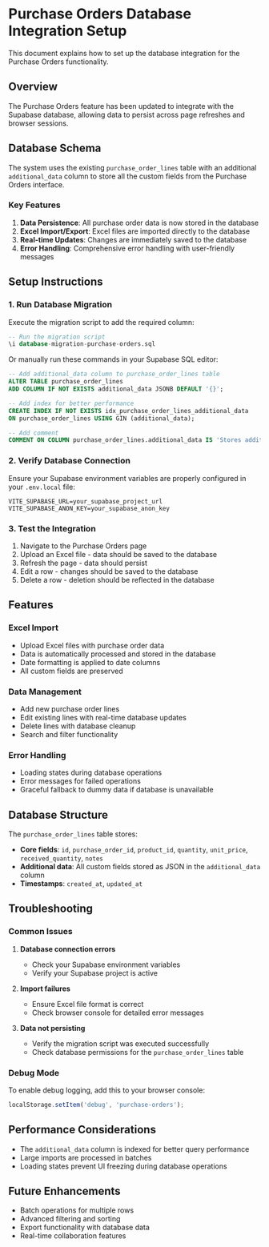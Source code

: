 # Purchase Orders Database Integration Setup

This document explains how to set up the database integration for the Purchase Orders functionality.

## Overview

The Purchase Orders feature has been updated to integrate with the Supabase database, allowing data to persist across page refreshes and browser sessions.

## Database Schema

The system uses the existing `purchase_order_lines` table with an additional `additional_data` column to store all the custom fields from the Purchase Orders interface.

### Key Features

1. **Data Persistence**: All purchase order data is now stored in the database
2. **Excel Import/Export**: Excel files are imported directly to the database
3. **Real-time Updates**: Changes are immediately saved to the database
4. **Error Handling**: Comprehensive error handling with user-friendly messages

## Setup Instructions

### 1. Run Database Migration

Execute the migration script to add the required column:

```sql
-- Run the migration script
\i database-migration-purchase-orders.sql
```

Or manually run these commands in your Supabase SQL editor:

```sql
-- Add additional_data column to purchase_order_lines table
ALTER TABLE purchase_order_lines 
ADD COLUMN IF NOT EXISTS additional_data JSONB DEFAULT '{}';

-- Add index for better performance
CREATE INDEX IF NOT EXISTS idx_purchase_order_lines_additional_data 
ON purchase_order_lines USING GIN (additional_data);

-- Add comment
COMMENT ON COLUMN purchase_order_lines.additional_data IS 'Stores additional custom fields from the Purchase Orders interface as JSON';
```

### 2. Verify Database Connection

Ensure your Supabase environment variables are properly configured in your `.env.local` file:

```
VITE_SUPABASE_URL=your_supabase_project_url
VITE_SUPABASE_ANON_KEY=your_supabase_anon_key
```

### 3. Test the Integration

1. Navigate to the Purchase Orders page
2. Upload an Excel file - data should be saved to the database
3. Refresh the page - data should persist
4. Edit a row - changes should be saved to the database
5. Delete a row - deletion should be reflected in the database

## Features

### Excel Import
- Upload Excel files with purchase order data
- Data is automatically processed and stored in the database
- Date formatting is applied to date columns
- All custom fields are preserved

### Data Management
- Add new purchase order lines
- Edit existing lines with real-time database updates
- Delete lines with database cleanup
- Search and filter functionality

### Error Handling
- Loading states during database operations
- Error messages for failed operations
- Graceful fallback to dummy data if database is unavailable

## Database Structure

The `purchase_order_lines` table stores:

- **Core fields**: `id`, `purchase_order_id`, `product_id`, `quantity`, `unit_price`, `received_quantity`, `notes`
- **Additional data**: All custom fields stored as JSON in the `additional_data` column
- **Timestamps**: `created_at`, `updated_at`

## Troubleshooting

### Common Issues

1. **Database connection errors**
   - Check your Supabase environment variables
   - Verify your Supabase project is active

2. **Import failures**
   - Ensure Excel file format is correct
   - Check browser console for detailed error messages

3. **Data not persisting**
   - Verify the migration script was executed successfully
   - Check database permissions for the `purchase_order_lines` table

### Debug Mode

To enable debug logging, add this to your browser console:

```javascript
localStorage.setItem('debug', 'purchase-orders');
```

## Performance Considerations

- The `additional_data` column is indexed for better query performance
- Large imports are processed in batches
- Loading states prevent UI freezing during database operations

## Future Enhancements

- Batch operations for multiple rows
- Advanced filtering and sorting
- Export functionality with database data
- Real-time collaboration features 